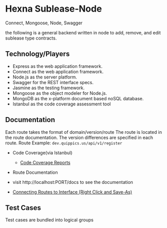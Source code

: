 Hexna Sublease-Node
========

Connect, Mongoose, Node, Swagger

the following is a general backend written in node to add, remove, and edit sublease type contracts.

Technology/Players
----------------------
- Express as the web application framework.
- Connect as the web application framework.
- Node.js as the server platform.
- Swagger for the REST interface specs.
- Jasmine as the testing framework.
- Mongoose as the object modeler for Node.js.
- MongoDB as the x-platform document based noSQL database.
- Istanbul as the code coverage assessment tool

Documentation
----------------------
Each route takes the format of domain/version/route
The route is located in the route documentation.
The version differences are specified in each route.
Route Example: `dev.quippics.us/api/v1/register`

- Code Coverage(via Istanbul)
  - [Code Coverage Reports](./coverage/lcov-report/index.html)

- Route Documentation
- visit http://localhost:PORT/docs to see the documentation
- [Connecting Routes to Interface (Right Click and Save-As)](./docs/InterfaceRouteInfo.pdf)

Test Cases
----------------------
Test cases are bundled into logical groups

